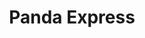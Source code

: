 ---
title: Panda Express
title_zh: 熊貓快綫
route_sign: [P]
branch_line: false
stations:
  - station_code: [P1]
    name: Panda Museum
    name_zh: 熊貓博物館
    first_station: true
  - station_code: [P2]
    name: Cavemouth
    name_zh: 洞口
    transfer:
      - route_sign: [G]
  - station_code: [P3]
    name: Mugen
    name_zh: 無限
    transfer:
      - route_sign: [B,V,W,D]
  - station_code: [P4]
    name: Under the Falls
    name_zh: 瀑布下
    transfer:
      - route_sign: [R,W]
  - station_code: [P5]
    name: City Farm
    name_zh: 城市農場
    transfer:
      - route_sign: [G,B]
  - station_code: [P6]
    name: Oasis Point
    name_zh: 綠洲角
    transfer:
      - route_sign: [W]
    last_station: true
custom_style: table{margin:0 auto}.station-code-bg-first{background-image:url(/img/bg/pandaexpress.png);background-repeat:no-repeat;background-size:7px 50%;background-position:50px bottom}.station-code-bg{background-image:url(/img/bg/pandaexpress.png);background-repeat:no-repeat;background-size:7px 101%;background-position:50px}.station-code-bg-last{background-image:url(/img/bg/pandaexpress.png);background-repeat:no-repeat;background-size:7px 50%;background-position:50px top}
weight: 9
---